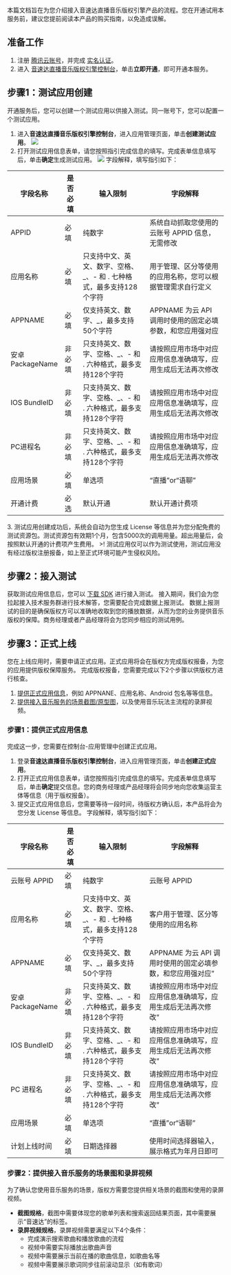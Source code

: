 本篇文档旨在为您介绍接入音速达直播音乐版权引擎产品的流程。您在开通试用本服务前，建议您提前阅读本产品的购买指南，以免造成误解。

## 准备工作
1. 注册 [腾讯云账号](https://cloud.tencent.com/register?s_url=https%3A%2F%2Fcloud.tencent.com%2Fproduct%2Flvb)，并完成 [实名认证](https://cloud.tencent.com/document/product/378/3629)。
2. 进入 [音速达直播音乐版权引擎控制台](https://console.cloud.tencent.com/yinsuda/forbidden)，单击**立即开通**，即可开通本服务。

[](id:step1)
## 步骤1：测试应用创建
开通服务后，您可以创建一个测试应用以供接入测试。同一账号下，您可以配置一个测试应用。
1. 进入**音速达直播音乐版权引擎控制台**，进入应用管理页面，单击**创建测试应用**。
![](https://qcloudimg.tencent-cloud.cn/raw/831b56c29b97d9d02f330c3895d03ad2.png)
2. 打开测试应用信息表单，请您按照指引完成信息的填写。完成表单信息填写后，单击**确定**生成测试应用。
![](https://qcloudimg.tencent-cloud.cn/raw/b46fc780dde66225ca671b8699cc2b74.png)
字段解释，填写指引如下：
<table>
<thead>
<tr>
<th width=18%>字段名称</th>
<th>是否必填</th>
<th>输入限制</th>
<th>字段解释</th>
</tr>
</thead>
<tbody><tr>
<td>APPID</td>
<td>必填</td>
<td>纯数字</td>
<td>系统自动抓取您使用的云账号 APPID 信息，无需修改</td>
</tr>
<tr>
<td>应用名称</td>
<td>必填</td>
<td>只支持中文、英文、数字、空格、_、- 和 . 七种格式，最多支持128个字符</td>
<td>用于管理、区分等使用的应用名称，您可以根据管理需求自行定义</td>
</tr>
<tr>
<td>APPNAME</td>
<td>必填</td>
<td>仅支持英文、数字、_，最多支持50个字符</td>
<td>APPNAME 为云 API 调用时使用的固定必填参数，和您应用强对应</td>
</tr>
<tr>
<td>安卓 PackageName</td>
<td>非必填</td>
<td>只支持英文、数字、空格、_、- 和 . 六种格式，最多支持128个字符</td>
<td>请按照应用市场中对应应用信息准确填写，应用生成后无法再次修改</td>
</tr>
<tr>
<td>IOS  BundleID</td>
<td>非必填</td>
<td>只支持英文、数字、空格、_、- 和 . 六种格式，最多支持128个字符</td>
<td>请按照应用市场中对应应用信息准确填写，应用生成后无法再次修改</td>
</tr>
<tr>
<td>PC进程名</td>
<td>非必填</td>
<td>只支持英文、数字、空格、_、- 和 . 六种格式，最多支持128个字符</td>
<td>请按照应用市场中对应应用信息准确填写，应用生成后无法再次修改</td>
</tr>
<tr>
<td>应用场景</td>
<td>必填</td>
<td>单选项</td>
<td>“直播”or“语聊”</td>
</tr>
<tr>
<td>开通计费</td>
<td>必选</td>
<td>默认开通</td>
<td>默认开通计费项</td>
</tr>
</tbody></table>
3. 测试应用创建成功后，系统会自动为您生成 License  等信息并为您分配免费的测试资源包。测试资源包有效期1个月，包含5000次的调用用量。超出用量后，会按照默认开通的计费项产生费用。
>! 测试应用仅可以作为测试使用，测试应用没有经过版权注册报备，如上至正式环境可能产生侵权风险。

[](id:step2)
## 步骤2：接入测试
获取测试应用信息后，您可以 [下载 SDK](https://cloud.tencent.com/document/product/1592/77581) 进行接入测试。
接入期间，我们会为您拉起接入技术服务群进行技术解答，您需要配合完成数据上报测试。
数据上报测试的目的是确保版权方可以准确地收取到您的播放数据，从而为您的业务提供音乐版权的保障。商务经理或者产品经理将会为您同步相应的测试用例。

[](id:step3)
## 步骤3：正式上线
您在上线应用时，需要申请正式应用。正式应用将会在版权方完成版权报备，为您的应用提供版权保障服务。
完成版权报备，您需要完成以下2个步骤以供版权方进行核查。
1. [提供正式应用信息](#step3_1)，例如 APPNANE、应用名称、Android 包名等等信息。
2. [提供接入音乐服务的场景截图/原型图](#step3_2)，以及使用音乐玩法主流程的录屏视频。

[](id:step3_1)
### 步骤1：提供正式应用信息
完成这一步，您需要在控制台-应用管理中创建正式应用。

1. 登录**音速达直播音乐版权引擎控制台**，进入应用管理页面，单击**创建正式应用**。
2. 打开正式应用信息表单，请您按照指引完成信息的填写。完成表单信息填写后，单击**确定**提交信息。您的商务经理或产品经理将会同步地向您收集运营主体等信息（用于版权报备）。
3. 提交正式应用信息后，您需要等待一段时间，待版权方确认后，本产品将会为您分发 License 等信息。
字段解释，填写指引如下：
<table>
<thead>
<tr>
<th width=18%>字段名称</th>
<th>是否必填</th>
<th>输入限制</th>
<th>字段解释</th>
</tr>
</thead>
<tbody><tr>
<td>云账号 APPID</td>
<td>必填</td>
<td>纯数字</td>
<td>云账号 APPID</td>
</tr>
<tr>
<td>应用名称</td>
<td>必填</td>
<td>只支持中文、英文、数字、空格、_、- 和 . 七种格式，最多支持128个字符</td>
<td>客户用于管理、区分等使用的应用名称</td>
</tr>
<tr>
<td>APPNAME</td>
<td>必填</td>
<td>仅支持英文、数字、_，最多支持50个字符</td>
<td>APPNAME 为云 API 调用时使用的固定必填参数，和您应用强对应”</td>
</tr>
<tr>
<td>安卓 PackageName</td>
<td>非必填</td>
<td>只支持英文、数字、空格、_、- 和 . 六种格式，最多支持128个字符</td>
<td>请按照应用市场中对应应用信息准确填写，应用生成后无法再次修改”</td>
</tr>
<tr>
<td>IOS BundleID</td>
<td>非必填</td>
<td>只支持英文、数字、空格、_、- 和 . 六种格式，最多支持128个字符</td>
<td>请按照应用市场中对应应用信息准确填写，应用生成后无法再次修改”</td>
</tr>
<tr>
<td>PC 进程名</td>
<td>非必填</td>
<td>只支持英文、数字、空格、_、- 和 . 六种格式，最多支持128个字符</td>
<td>请按照应用市场中对应应用信息准确填写，应用生成后无法再次修改”</td>
</tr>
<tr>
<td>应用场景</td>
<td>必填</td>
<td>单选项</td>
<td>“直播”or“语聊”</td>
</tr>
<tr>
<td>计划上线时间</td>
<td>必填</td>
<td>日期选择器</td>
<td>使用时间选择器输入，展示格式为年月日即可</td>
</tr>
</tbody></table>
 
[](id:step3_2)
### 步骤2：提供接入音乐服务的场景图和录屏视频
为了确认您使用音乐服务的场景，版权方需要您提供相关场景的截图和使用的录屏视频。

- **截图规格**，截图中需要体现您的歌单列表和搜索返回结果页面，其中需要展示“音速达”的标签。
- **录屏视频规格**，录屏视频需要满足以下4个条件：
	- 完成演示搜索歌曲和播放歌曲的流程
	- 视频中需要实际播放出歌曲声音
	- 视频中需要展示当前在播的歌曲信息，如歌曲名等
	- 视频中需要展示歌词同步往前滚动显示（如有歌词）

 

 
